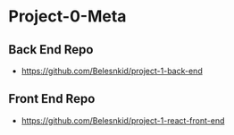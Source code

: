 # Project-0-Meta
## Back End Repo
- https://github.com/Belesnkid/project-1-back-end
## Front End Repo
- https://github.com/Belesnkid/project-1-react-front-end
